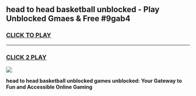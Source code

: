 
## head to head basketball unblocked - Play Unblocked Gmaes & Free #9gab4
<h3>
<a href="https://news.freeplayer.one?title=head_to_head_basketball_unblocked&ref=03M">CLICK TO PLAY</a></h3>
<hr>

<h3>
<a href="https://news.freeplayer.one?title=head_to_head_basketball_unblocked&ref=03M">CLICK 2 PLAY</a>
  
</h3>

<a href="https://news.freeplayer.one?title=head_to_head_basketball_unblocked&ref=03M"><img src="https://clearcache.store/games.png"></a>


**head to head basketball unblocked games unblocked: Your Gateway to Fun and Accessible Online Gaming**
